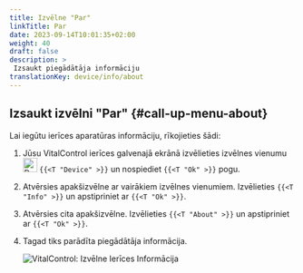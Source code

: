 ```yaml
---
title: Izvēlne "Par"
linkTitle: Par
date: 2023-09-14T10:01:35+02:00
weight: 40
draft: false
description: >
 Izsaukt piegādātāja informāciju
translationKey: device/info/about
---
```

## Izsaukt izvēlni "Par" {#call-up-menu-about}

Lai iegūtu ierīces aparatūras informāciju, rīkojieties šādi:

1. Jūsu VitalControl ierīces galvenajā ekrānā izvēlieties izvēlnes vienumu <img src="/icons/device.svg" width="25" align="bottom" alt="Device" /> `{{<T "Device" >}}` un nospiediet `{{<T "Ok" >}}` pogu.

2. Atvērsies apakšizvēlne ar vairākiem izvēlnes vienumiem. Izvēlieties `{{<T "Info" >}}` un apstipriniet ar `{{<T "Ok" >}}`.

3. Atvērsies cita apakšizvēlne. Izvēlieties `{{<T "About" >}}` un apstipriniet ar `{{<T "Ok" >}}`.

4. Tagad tiks parādīta piegādātāja informācija.

   ![VitalControl: Izvēlne Ierīces Informācija](../images/about.png "Izsaukt piegādātāja informāciju")
